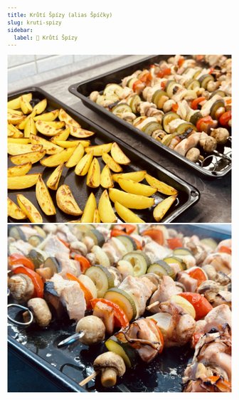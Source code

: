 ```yaml
---
title: Krůtí Špízy (alias Špíčky)
slug: kruti-spizy
sidebar:
  label: 🦃 Krůtí Špízy
---
```


![](spizy-a-priloha.jpg) ![](spizy-hotove.jpg)
